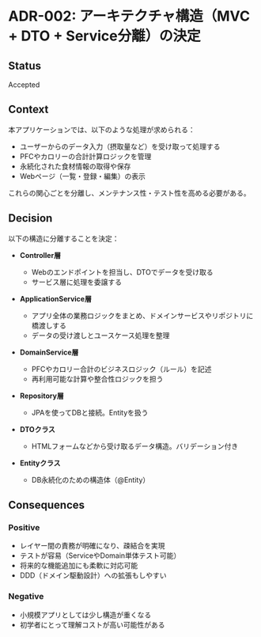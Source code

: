 # ADR-002: アーキテクチャ構造（MVC + DTO + Service分離）の決定

## Status
Accepted

## Context
本アプリケーションでは、以下のような処理が求められる：
- ユーザーからのデータ入力（摂取量など）を受け取って処理する
- PFCやカロリーの合計計算ロジックを管理
- 永続化された食材情報の取得や保存
- Webページ（一覧・登録・編集）の表示

これらの関心ごとを分離し、メンテナンス性・テスト性を高める必要がある。

## Decision
以下の構造に分離することを決定：

- **Controller層**  
  - Webのエンドポイントを担当し、DTOでデータを受け取る
  - サービス層に処理を委譲する

- **ApplicationService層**  
  - アプリ全体の業務ロジックをまとめ、ドメインサービスやリポジトリに橋渡しする
  - データの受け渡しとユースケース処理を整理

- **DomainService層**  
  - PFCやカロリー合計のビジネスロジック（ルール）を記述
  - 再利用可能な計算や整合性ロジックを担う

- **Repository層**  
  - JPAを使ってDBと接続。Entityを扱う

- **DTOクラス**  
  - HTMLフォームなどから受け取るデータ構造。バリデーション付き

- **Entityクラス**  
  - DB永続化のための構造体（@Entity）

## Consequences

### Positive
- レイヤー間の責務が明確になり、疎結合を実現
- テストが容易（ServiceやDomain単体テスト可能）
- 将来的な機能追加にも柔軟に対応可能
- DDD（ドメイン駆動設計）への拡張もしやすい

### Negative
- 小規模アプリとしては少し構造が重くなる
- 初学者にとって理解コストが高い可能性がある
